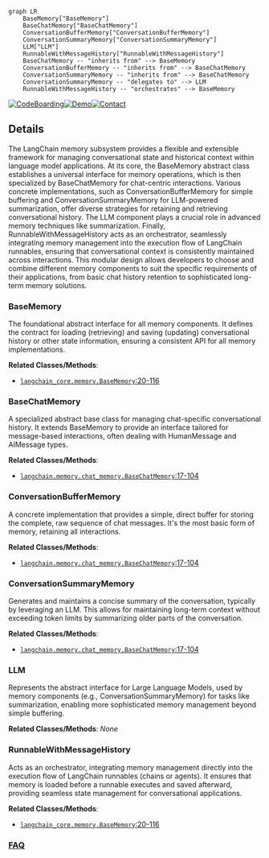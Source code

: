 ```mermaid
graph LR
    BaseMemory["BaseMemory"]
    BaseChatMemory["BaseChatMemory"]
    ConversationBufferMemory["ConversationBufferMemory"]
    ConversationSummaryMemory["ConversationSummaryMemory"]
    LLM["LLM"]
    RunnableWithMessageHistory["RunnableWithMessageHistory"]
    BaseChatMemory -- "inherits from" --> BaseMemory
    ConversationBufferMemory -- "inherits from" --> BaseChatMemory
    ConversationSummaryMemory -- "inherits from" --> BaseChatMemory
    ConversationSummaryMemory -- "delegates to" --> LLM
    RunnableWithMessageHistory -- "orchestrates" --> BaseMemory
```

[![CodeBoarding](https://img.shields.io/badge/Generated%20by-CodeBoarding-9cf?style=flat-square)](https://github.com/CodeBoarding/CodeBoarding)[![Demo](https://img.shields.io/badge/Try%20our-Demo-blue?style=flat-square)](https://www.codeboarding.org/demo)[![Contact](https://img.shields.io/badge/Contact%20us%20-%20contact@codeboarding.org-lightgrey?style=flat-square)](mailto:contact@codeboarding.org)

## Details

The LangChain memory subsystem provides a flexible and extensible framework for managing conversational state and historical context within language model applications. At its core, the BaseMemory abstract class establishes a universal interface for memory operations, which is then specialized by BaseChatMemory for chat-centric interactions. Various concrete implementations, such as ConversationBufferMemory for simple buffering and ConversationSummaryMemory for LLM-powered summarization, offer diverse strategies for retaining and retrieving conversational history. The LLM component plays a crucial role in advanced memory techniques like summarization. Finally, RunnableWithMessageHistory acts as an orchestrator, seamlessly integrating memory management into the execution flow of LangChain runnables, ensuring that conversational context is consistently maintained across interactions. This modular design allows developers to choose and combine different memory components to suit the specific requirements of their applications, from basic chat history retention to sophisticated long-term memory solutions.

### BaseMemory
The foundational abstract interface for all memory components. It defines the contract for loading (retrieving) and saving (updating) conversational history or other state information, ensuring a consistent API for all memory implementations.


**Related Classes/Methods**:

- <a href="https://github.com/langchain-ai/langchain/blob/master/libs/core/langchain_core/memory.py#L20-L116" target="_blank" rel="noopener noreferrer">`langchain_core.memory.BaseMemory`:20-116</a>


### BaseChatMemory
A specialized abstract base class for managing chat-specific conversational history. It extends BaseMemory to provide an interface tailored for message-based interactions, often dealing with HumanMessage and AIMessage types.


**Related Classes/Methods**:

- <a href="https://github.com/langchain-ai/langchain/blob/master/libs/langchain/langchain/memory/chat_memory.py#L17-L104" target="_blank" rel="noopener noreferrer">`langchain.memory.chat_memory.BaseChatMemory`:17-104</a>


### ConversationBufferMemory
A concrete implementation that provides a simple, direct buffer for storing the complete, raw sequence of chat messages. It's the most basic form of memory, retaining all interactions.


**Related Classes/Methods**:

- <a href="https://github.com/langchain-ai/langchain/blob/master/libs/langchain/langchain/memory/chat_memory.py#L17-L104" target="_blank" rel="noopener noreferrer">`langchain.memory.chat_memory.BaseChatMemory`:17-104</a>


### ConversationSummaryMemory
Generates and maintains a concise summary of the conversation, typically by leveraging an LLM. This allows for maintaining long-term context without exceeding token limits by summarizing older parts of the conversation.


**Related Classes/Methods**:

- <a href="https://github.com/langchain-ai/langchain/blob/master/libs/langchain/langchain/memory/chat_memory.py#L17-L104" target="_blank" rel="noopener noreferrer">`langchain.memory.chat_memory.BaseChatMemory`:17-104</a>


### LLM
Represents the abstract interface for Large Language Models, used by memory components (e.g., ConversationSummaryMemory) for tasks like summarization, enabling more sophisticated memory management beyond simple buffering.


**Related Classes/Methods**: _None_

### RunnableWithMessageHistory
Acts as an orchestrator, integrating memory management directly into the execution flow of LangChain runnables (chains or agents). It ensures that memory is loaded before a runnable executes and saved afterward, providing seamless state management for conversational applications.


**Related Classes/Methods**:

- <a href="https://github.com/langchain-ai/langchain/blob/master/libs/core/langchain_core/memory.py#L20-L116" target="_blank" rel="noopener noreferrer">`langchain_core.memory.BaseMemory`:20-116</a>




### [FAQ](https://github.com/CodeBoarding/GeneratedOnBoardings/tree/main?tab=readme-ov-file#faq)